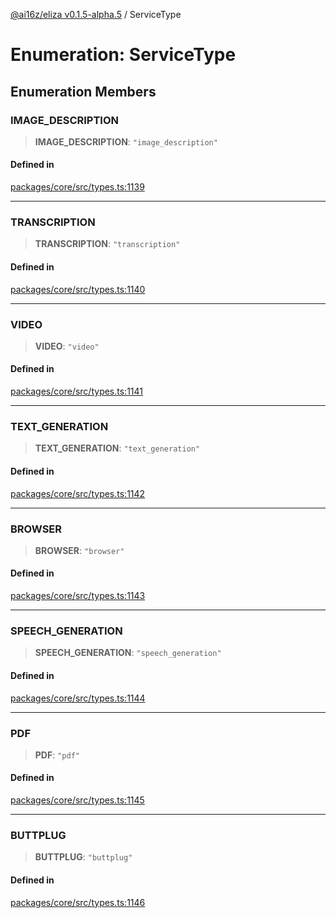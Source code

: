 [@ai16z/eliza v0.1.5-alpha.5](../index.md) / ServiceType

# Enumeration: ServiceType

## Enumeration Members

### IMAGE\_DESCRIPTION

> **IMAGE\_DESCRIPTION**: `"image_description"`

#### Defined in

[packages/core/src/types.ts:1139](https://github.com/LibriX-Nation/LibriX-AI-Agent/blob/main/packages/core/src/types.ts#L1139)

***

### TRANSCRIPTION

> **TRANSCRIPTION**: `"transcription"`

#### Defined in

[packages/core/src/types.ts:1140](https://github.com/LibriX-Nation/LibriX-AI-Agent/blob/main/packages/core/src/types.ts#L1140)

***

### VIDEO

> **VIDEO**: `"video"`

#### Defined in

[packages/core/src/types.ts:1141](https://github.com/LibriX-Nation/LibriX-AI-Agent/blob/main/packages/core/src/types.ts#L1141)

***

### TEXT\_GENERATION

> **TEXT\_GENERATION**: `"text_generation"`

#### Defined in

[packages/core/src/types.ts:1142](https://github.com/LibriX-Nation/LibriX-AI-Agent/blob/main/packages/core/src/types.ts#L1142)

***

### BROWSER

> **BROWSER**: `"browser"`

#### Defined in

[packages/core/src/types.ts:1143](https://github.com/LibriX-Nation/LibriX-AI-Agent/blob/main/packages/core/src/types.ts#L1143)

***

### SPEECH\_GENERATION

> **SPEECH\_GENERATION**: `"speech_generation"`

#### Defined in

[packages/core/src/types.ts:1144](https://github.com/LibriX-Nation/LibriX-AI-Agent/blob/main/packages/core/src/types.ts#L1144)

***

### PDF

> **PDF**: `"pdf"`

#### Defined in

[packages/core/src/types.ts:1145](https://github.com/LibriX-Nation/LibriX-AI-Agent/blob/main/packages/core/src/types.ts#L1145)

***

### BUTTPLUG

> **BUTTPLUG**: `"buttplug"`

#### Defined in

[packages/core/src/types.ts:1146](https://github.com/LibriX-Nation/LibriX-AI-Agent/blob/main/packages/core/src/types.ts#L1146)
